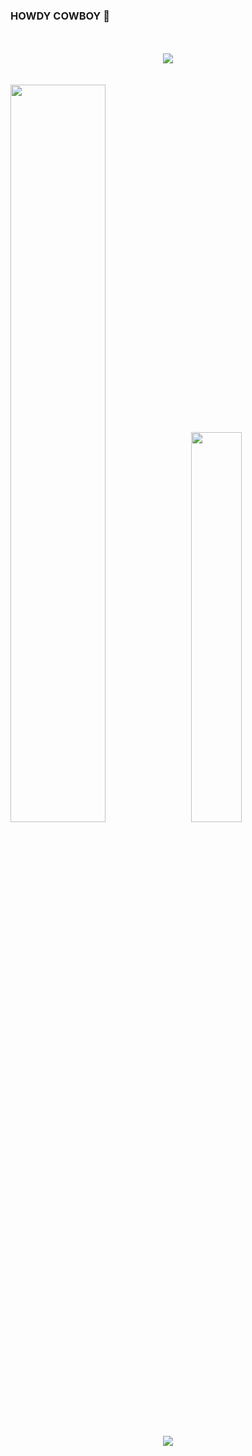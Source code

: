 ### HOWDY COWBOY 👋


<!--
**shrekingmyhead/shrekingmyhead** is a ✨ _special_ ✨ repository because its `README.md` (this file) appears on your GitHub profile.

Here are some ideas to get you started:

- 🔭 I’m currently working on ...
- 🌱 I’m currently learning ...
- 👯 I’m looking to collaborate on ...
- 🤔 I’m looking for help with ...
- 💬 Ask me about ...
- 📫 How to reach me: ...
- 😄 Pronouns: ...
- ⚡ Fun fact: ...
-->
</br>
</br>
 <div align="center">
  <img src="https://github-profile-trophy.vercel.app/?username=shrekingmyhead&theme=algolia"/>
</div>
 
</br>
</br>

<div class='container'>
<img style="height: auto; width: 55%;" class="img" src="https://github-readme-stats.vercel.app/api?username=shrekingmyhead&count_private=true&hide_border=true&show_icons=true&bg_color=30,c9def4,f5ccd4,b8a4c9&title_color=1f7ea1&text_color=1f7ea1&icon_color=83d0cb" />
&nbsp;
<img style="height: auto; width: 40%;" class="img" src="https://github-readme-stats.vercel.app/api/top-langs/?username=shrekingmyhead&layout=donut&langs_count=10&count_private=true&show_icons=true&bg_color=30,08203e,557c93&title_color=f5ccd4&text_color=f5ccd4&hide_border=true" /></div>
</div>

</br>
<div align="center">
  <img src="http://github-readme-streak-stats.herokuapp.com?user=shrekingmyhead&theme=sea-dark&hide_border=true&background=45%2CC7B3CC%2C268AB2&ring=894B77&fire=894B77&currStreakNum=2A454B&sideNums=2A454B&currStreakLabel=2A454B&sideLabels=2A454B&dates=2A454B&stroke=2A454B"/>
</div>


